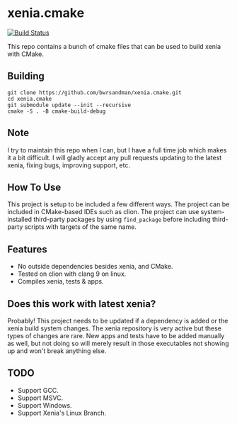 xenia.cmake
===================
[![Build Status](https://travis-ci.org/bwrsandman/xenia.cmake.svg?branch=master)](https://travis-ci.org/bwrsandman/xenia.cmake)

This repo contains a bunch of cmake files that can be used to build xenia with CMake.

Building
-------------

```
git clone https://github.com/bwrsandman/xenia.cmake.git
cd xenia.cmake
git submodule update --init --recursive
cmake -S . -B cmake-build-debug
```

Note
-------------
I try to maintain this repo when I can, but I have a full time job which makes
it a bit difficult. I will gladly accept any pull requests updating to the
latest xenia, fixing bugs, improving support, etc.

How To Use
-------------
This project is setup to be included a few different ways.
The project can be included in CMake-based IDEs such as clion.
The project can use system-installed third-party packages by
using `find_package` before including third-party scripts with targets of the
same name.


Features
-------------
* No outside dependencies besides xenia, and CMake.
* Tested on clion with clang 9 on linux.
* Compiles xenia, tests & apps.

Does this work with latest xenia?
-------------
Probably! This project needs to be updated if a dependency is added or the xenia
build system changes. The xenia repository is very active but these types of
changes are rare. New apps and tests have to be added manually as well, but not
doing so will merely result in those executables not showing up and won't break
anything else.

TODO
-------------
* Support GCC.
* Support MSVC.
* Support Windows.
* Support Xenia's Linux Branch.
